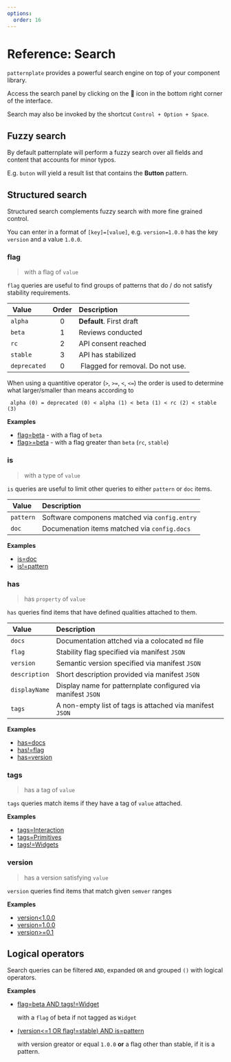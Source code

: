 ```yaml
---
options:
  order: 16
---
```


# Reference: Search

`patternplate` provides a powerful search engine on top of your component library.

Access the search panel by clicking on the :mag_right: icon in the bottom
right corner of the interface. 

Search may also be invoked by the shortcut `Control + Option + Space`.

## Fuzzy search

By default patternplate will perform a fuzzy search over all fields and content that accounts for minor typos. 

E.g. `buton` will yield a result list that contains the **Button** pattern.

## Structured search

Structured search complements fuzzy search with more fine grained control.

You can enter in a format of `[key]=[value]`, e.g. `version=1.0.0` has the
key `version` and a value `1.0.0`. 

### flag

> with a flag of `value`

`flag` queries are useful to find groups of patterns that
do / do not satisfy stability requirements.

| Value | Order | Description | 
|:------|:-----:|:---
| `alpha`  | 0 | **Default**. First draft
| `beta`   | 1 | Reviews conducted
| `rc`     | 2 | API consent reached
| `stable` | 3 | API has stabilized
| `deprecated` | 0 | Flagged for removal. Do not use.

When using a quantitive operator (`>`, `>=`, `<`, `<=`) the
order is used to determine what larger/smaller than means 
according to

```
 alpha (0) = deprecated (0) < alpha (1) < beta (1) < rc (2) < stable (3)
```

**Examples**

* [flag=beta](?search-enabled=true&search=flag=beta) - with a flag of `beta`
* [flag>=beta](?search-enabled=true&search=flag>=beta) - with a flag greater than `beta` (`rc`, `stable`)


### is

> with a type of `value`

`is` queries are useful to limit other queries to either `pattern` or `doc` items.

| Value | Description | 
|:------|:---
| `pattern`  | Software componens matched via `config.entry`
| `doc`   | Documenation items matched via `config.docs`


**Examples**

* [is=doc](?search-enabled=true&search=is=doc)
* [is!=pattern](?search-enabled=true&search=is!=pattern)

### has

> has `property` of `value`

`has` queries find items that have defined qualities
attached to them.

| Value | Description | 
|:------|:---
| `docs`  | Documentation attched via a colocated `md` file
| `flag`  | Stability flag specified via manifest `JSON`
| `version` | Semantic version specified via manifest `JSON`
| `description` | Short description provided via manifest `JSON`
| `displayName` | Display name for patternplate configured via manifest `JSON`
| `tags` | A non-empty list of tags is attached via manifest `JSON`

**Examples**

* [has=docs](?search-enabled=true&search=has=docs)
* [has!=flag](?search-enabled=true&search=has!=flag)
* [has=version](?search-enabled=true&search=has=version)

### tags

> has a tag of `value`

`tags` queries match items if they have a tag of `value` attached.

**Examples**

* [tags=Interaction](?search-enabled=true&search=tags=Interaction)
* [tags=Primitives](?search-enabled=true&search=tags=Primitives)
* [tags!=Widgets](?search-enabled=true&search=tags!=Widgets)

### version

> has a version satisfying `value`

`version` queries find items that match given `semver` ranges

**Examples**

* [version<1.0.0](?search-enabled=true&search=version<1.0.0)
* [version=1.0.0](?search-enabled=true&search=version=1.0.0)
* [version>=0.1](?search-enabled=true&search=version>=0.1)

## Logical operators

Search queries can be filtered `AND`, expanded `OR` and grouped `()` with logical operators.

**Examples**

* [flag=beta AND tags!=Widget](?search-enabled=true&search=flag%3Dbeta%20AND%20tags!%3DWidget)

  with a `flag` of beta if not tagged as `Widget`

* [(version<=1 OR flag!=stable) AND is=pattern](?search-enabled=true&search=version%3C%3D1%20OR%20flag!%3Dstable%20is=pattern)
  
  with version greator or equal `1.0.0` **or** a flag other than stable, if it is a pattern.
